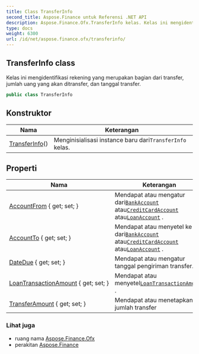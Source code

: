 ```yaml
---
title: Class TransferInfo
second_title: Aspose.Finance untuk Referensi .NET API
description: Aspose.Finance.Ofx.TransferInfo kelas. Kelas ini mengidentifikasi rekening yang merupakan bagian dari transfer jumlah uang yang akan ditransfer dan tanggal transfer.
type: docs
weight: 6300
url: /id/net/aspose.finance.ofx/transferinfo/
---
```

## TransferInfo class

Kelas ini mengidentifikasi rekening yang merupakan bagian dari transfer, jumlah uang yang akan ditransfer, dan tanggal transfer.

```csharp
public class TransferInfo
```

## Konstruktor

| Nama | Keterangan |
| --- | --- |
| [TransferInfo](transferinfo/)() | Menginisialisasi instance baru dari`TransferInfo` kelas. |

## Properti

| Nama | Keterangan |
| --- | --- |
| [AccountFrom](../../aspose.finance.ofx/transferinfo/accountfrom/) { get; set; } | Mendapat atau mengatur dari[`BankAccount`](../bankaccount/) atau[`CreditCardAccount`](../creditcardaccount/) atau[`LoanAccount`](../loanaccount/) . |
| [AccountTo](../../aspose.finance.ofx/transferinfo/accountto/) { get; set; } | Mendapat atau menyetel ke dari[`BankAccount`](../bankaccount/) atau[`CreditCardAccount`](../creditcardaccount/) atau[`LoanAccount`](../loanaccount/) . |
| [DateDue](../../aspose.finance.ofx/transferinfo/datedue/) { get; set; } | Mendapat atau mengatur tanggal pengiriman transfer. |
| [LoanTransactionAmount](../../aspose.finance.ofx/transferinfo/loantransactionamount/) { get; set; } | Mendapat atau menyetel[`LoanTransactionAmount`](./loantransactionamount/) . |
| [TransferAmount](../../aspose.finance.ofx/transferinfo/transferamount/) { get; set; } | Mendapat atau menetapkan jumlah transfer |

### Lihat juga

* ruang nama [Aspose.Finance.Ofx](../../aspose.finance.ofx/)
* perakitan [Aspose.Finance](../../)


